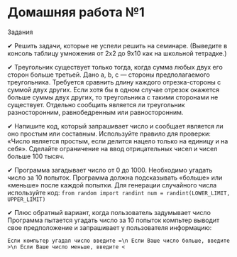 # Домашняя работа №1

Задания

✔ Решить задачи, которые не успели решить на семинаре. (Выведите в консоль таблицу умножения от 2х2 до 9х10 как на школьной тетрадке.)


✔ Треугольник существует только тогда, когда сумма любых двух его сторон больше третьей. Дано a, b, c —
стороны предполагаемого треугольника. Требуется сравнить длину каждого отрезка-стороны с суммой
двух других. Если хотя бы в одном случае отрезок окажется больше суммы двух других, то треугольника
с такими сторонами не существует. Отдельно сообщить является ли треугольник разносторонним,
равнобедренным или равносторонним.


✔ Напишите код, который запрашивает число и сообщает является ли оно простым или составным.
Используйте правило для проверки: «Число является простым, если делится нацело только на единицу
и на себя». Сделайте ограничение на ввод отрицательных чисел и чисел больше 100 тысяч.


✔ Программа загадывает число от 0 до 1000. Необходимо угадать число за 10 попыток. Программа
должна подсказывать «больше» или «меньше» после каждой попытки. Для генерации случайного
числа используйте код:
`from random import randint
num = randint(LOWER_LIMIT, UPPER_LIMIT)`

✔ Плюс обратный вариант, когда пользователь задумывает число
Программа пытается угадать число за 10 попыток
компьтер выводит свое предположение и запрашивает у пользователя информацию:

`Если компьтер угадал число введите =\n
Если Ваше число больше, введите >\n
Если Ваше число меньше, введите <`
